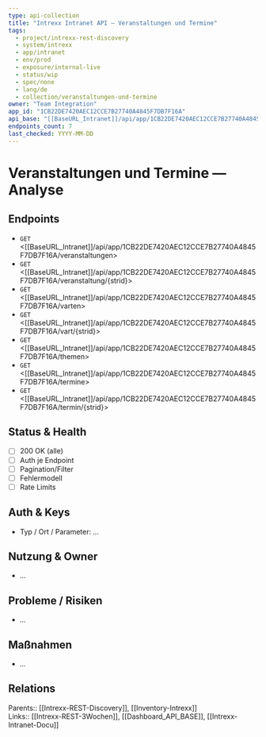 ```yaml
---
type: api-collection
title: "Intrexx Intranet API — Veranstaltungen und Termine"
tags:
  - project/intrexx-rest-discovery
  - system/intrexx
  - app/intranet
  - env/prod
  - exposure/internal-live
  - status/wip
  - spec/none
  - lang/de
  - collection/veranstaltungen-und-termine
owner: "Team Integration"
app_id: "1CB22DE7420AEC12CCE7B27740A4845F7DB7F16A"
api_base: "[[BaseURL_Intranet]]/api/app/1CB22DE7420AEC12CCE7B27740A4845F7DB7F16A"
endpoints_count: 7
last_checked: YYYY-MM-DD
---
```


# Veranstaltungen und Termine — Analyse

## Endpoints
- `GET` <[[BaseURL_Intranet]]/api/app/1CB22DE7420AEC12CCE7B27740A4845F7DB7F16A/veranstaltungen>
- `GET` <[[BaseURL_Intranet]]/api/app/1CB22DE7420AEC12CCE7B27740A4845F7DB7F16A/veranstaltung/{strid}>
- `GET` <[[BaseURL_Intranet]]/api/app/1CB22DE7420AEC12CCE7B27740A4845F7DB7F16A/varten>
- `GET` <[[BaseURL_Intranet]]/api/app/1CB22DE7420AEC12CCE7B27740A4845F7DB7F16A/vart/{strid}>
- `GET` <[[BaseURL_Intranet]]/api/app/1CB22DE7420AEC12CCE7B27740A4845F7DB7F16A/themen>
- `GET` <[[BaseURL_Intranet]]/api/app/1CB22DE7420AEC12CCE7B27740A4845F7DB7F16A/termine>
- `GET` <[[BaseURL_Intranet]]/api/app/1CB22DE7420AEC12CCE7B27740A4845F7DB7F16A/termin/{strid}>

## Status & Health
- [ ] 200 OK (alle)
- [ ] Auth je Endpoint
- [ ] Pagination/Filter
- [ ] Fehlermodell
- [ ] Rate Limits

## Auth & Keys
- Typ / Ort / Parameter: _…_

## Nutzung & Owner
- _…_

## Probleme / Risiken
- _…_

## Maßnahmen
- _…_

## Relations
Parents:: [[Intrexx-REST-Discovery]], [[Inventory-Intrexx]]  
Links:: [[Intrexx-REST-3Wochen]], [[Dashboard_API_BASE]], [[Intrexx-Intranet-Docu]]
